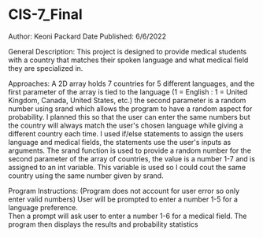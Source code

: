 # CIS-7_Final

Author: Keoni Packard
Date Published: 6/6/2022

General Description:
	This project is designed to provide medical students with a country that matches their spoken language and what medical field they are specialized in.

Approaches:
	A 2D array holds 7 countries for 5 different languages, and the first parameter of the array is tied to the language (1 = English : 1 = United Kingdom, Canada, United States, etc.) the second parameter is a random number using srand which allows the program to have a random aspect for probability. I planned this so that the user can enter the same numbers but the country will always match the user's chosen language while giving a different country each time. 
	I used if/else statements to assign the users language and medical fields, the statements use the user's inputs as arguments.
	The srand function is used to provide a random number for the second parameter of the array of countries, the value is a number 1-7 and is assigned to an int variable. This variable is used so I could cout the same country using the same number given by srand.
  
Program Instructions: (Program does not account for user error so only enter valid numbers)
	User will be prompted to enter a number 1-5 for a language preference.	
	Then a prompt will ask user to enter a number 1-6 for a medical field.
  The program then displays the results and probability statistics
